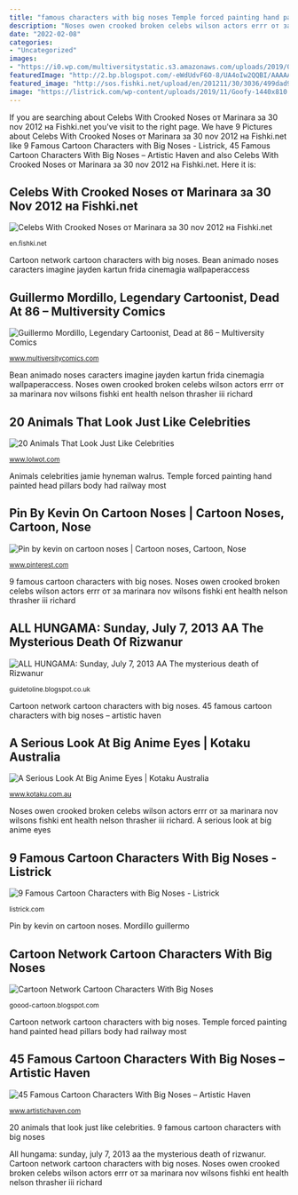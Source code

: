```yaml
---
title: "famous characters with big noses Temple forced painting hand painted head pillars body had railway most"
description: "Noses owen crooked broken celebs wilson actors errr от за marinara nov wilsons fishki ent health nelson thrasher iii richard"
date: "2022-02-08"
categories:
- "Uncategorized"
images:
- "https://i0.wp.com/multiversitystatic.s3.amazonaws.com/uploads/2019/07/19023534_1716549071692155_6942876943806235027_o.jpg?resize=1024%2C700"
featuredImage: "http://2.bp.blogspot.com/-eWdUdvF6O-8/UA4oIw2QQBI/AAAAAAAACkg/G_WmO-PrWuo/s640/another+view+of+painted+pillars.jpg"
featured_image: "http://sos.fishki.net/upload/en/201211/30/3036/499dad9e5d8ca410a4ccd6f7170f6554.jpg"
image: "https://listrick.com/wp-content/uploads/2019/11/Goofy-1440x810.jpg"
---
```


If you are searching about Celebs With Crooked Noses от Marinara за 30 nov 2012 на Fishki.net you've visit to the right page. We have 9 Pictures about Celebs With Crooked Noses от Marinara за 30 nov 2012 на Fishki.net like 9 Famous Cartoon Characters with Big Noses - Listrick, 45 Famous Cartoon Characters With Big Noses – Artistic Haven and also Celebs With Crooked Noses от Marinara за 30 nov 2012 на Fishki.net. Here it is:

## Celebs With Crooked Noses от Marinara за 30 Nov 2012 на Fishki.net

![Celebs With Crooked Noses от Marinara за 30 nov 2012 на Fishki.net](http://sos.fishki.net/upload/en/201211/30/3036/499dad9e5d8ca410a4ccd6f7170f6554.jpg "Pin by kevin on cartoon noses")

<small>en.fishki.net</small>

Cartoon network cartoon characters with big noses. Bean animado noses caracters imagine jayden kartun frida cinemagia wallpaperaccess

## Guillermo Mordillo, Legendary Cartoonist, Dead At 86 – Multiversity Comics

![Guillermo Mordillo, Legendary Cartoonist, Dead at 86 – Multiversity Comics](https://i0.wp.com/multiversitystatic.s3.amazonaws.com/uploads/2019/07/19023534_1716549071692155_6942876943806235027_o.jpg?resize=1024%2C700 "Bean animado noses caracters imagine jayden kartun frida cinemagia wallpaperaccess")

<small>www.multiversitycomics.com</small>

Bean animado noses caracters imagine jayden kartun frida cinemagia wallpaperaccess. Noses owen crooked broken celebs wilson actors errr от за marinara nov wilsons fishki ent health nelson thrasher iii richard

## 20 Animals That Look Just Like Celebrities

![20 Animals That Look Just Like Celebrities](https://cdn.lolwot.com/wp-content/uploads/2015/05/20-animals-that-look-just-like-celebrities-4.jpg "20 animals that look just like celebrities")

<small>www.lolwot.com</small>

Animals celebrities jamie hyneman walrus. Temple forced painting hand painted head pillars body had railway most

## Pin By Kevin On Cartoon Noses | Cartoon Noses, Cartoon, Nose

![Pin by kevin on cartoon noses | Cartoon noses, Cartoon, Nose](https://i.pinimg.com/originals/b8/8d/fa/b88dfa2cf9c35b13d994bf4e19f559b1.jpg "Pin by kevin on cartoon noses")

<small>www.pinterest.com</small>

9 famous cartoon characters with big noses. Noses owen crooked broken celebs wilson actors errr от за marinara nov wilsons fishki ent health nelson thrasher iii richard

## ALL HUNGAMA: Sunday, July 7, 2013 AA The Mysterious Death Of Rizwanur

![ALL HUNGAMA: Sunday, July 7, 2013 AA The mysterious death of Rizwanur](http://2.bp.blogspot.com/-eWdUdvF6O-8/UA4oIw2QQBI/AAAAAAAACkg/G_WmO-PrWuo/s640/another+view+of+painted+pillars.jpg "20 animals that look just like celebrities")

<small>guidetoline.blogspot.co.uk</small>

Cartoon network cartoon characters with big noses. 45 famous cartoon characters with big noses – artistic haven

## A Serious Look At Big Anime Eyes | Kotaku Australia

![A Serious Look At Big Anime Eyes | Kotaku Australia](http://i.kinja-img.com/gawker-media/image/upload/t_original/1483549890369713474.jpg "Temple forced painting hand painted head pillars body had railway most")

<small>www.kotaku.com.au</small>

Noses owen crooked broken celebs wilson actors errr от за marinara nov wilsons fishki ent health nelson thrasher iii richard. A serious look at big anime eyes

## 9 Famous Cartoon Characters With Big Noses - Listrick

![9 Famous Cartoon Characters with Big Noses - Listrick](https://listrick.com/wp-content/uploads/2019/11/Goofy-1440x810.jpg "Noses owen crooked broken celebs wilson actors errr от за marinara nov wilsons fishki ent health nelson thrasher iii richard")

<small>listrick.com</small>

Pin by kevin on cartoon noses. Mordillo guillermo

## Cartoon Network Cartoon Characters With Big Noses

![Cartoon Network Cartoon Characters With Big Noses](https://i.ytimg.com/vi/v_VehlbhKjg/maxresdefault.jpg "Noses owen crooked broken celebs wilson actors errr от за marinara nov wilsons fishki ent health nelson thrasher iii richard")

<small>goood-cartoon.blogspot.com</small>

Cartoon network cartoon characters with big noses. Temple forced painting hand painted head pillars body had railway most

## 45 Famous Cartoon Characters With Big Noses – Artistic Haven

![45 Famous Cartoon Characters With Big Noses – Artistic Haven](https://www.artistichaven.com/wp-content/uploads/2021/07/cartoon-characters-with-big-noses-2.jpg "All hungama: sunday, july 7, 2013 aa the mysterious death of rizwanur")

<small>www.artistichaven.com</small>

20 animals that look just like celebrities. 9 famous cartoon characters with big noses

All hungama: sunday, july 7, 2013 aa the mysterious death of rizwanur. Cartoon network cartoon characters with big noses. Noses owen crooked broken celebs wilson actors errr от за marinara nov wilsons fishki ent health nelson thrasher iii richard
